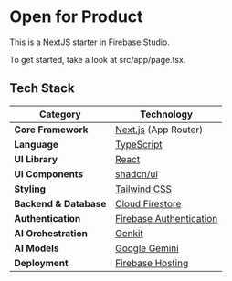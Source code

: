 # Open for Product

This is a NextJS starter in Firebase Studio.

To get started, take a look at src/app/page.tsx.

## Tech Stack

| Category | Technology |
| --- | --- |
| **Core Framework** | [Next.js](https://nextjs.org/) (App Router) |
| **Language** | [TypeScript](https://www.typescriptlang.org/) |
| **UI Library** | [React](https://react.dev/) |
| **UI Components** | [shadcn/ui](https://ui.shadcn.com/) |
| **Styling** | [Tailwind CSS](https://tailwindcss.com/) |
| **Backend & Database** | [Cloud Firestore](https://firebase.google.com/docs/firestore) |
| **Authentication** | [Firebase Authentication](https://firebase.google.com/docs/auth) |
| **AI Orchestration** | [Genkit](https://firebase.google.com/docs/genkit) |
| **AI Models** | [Google Gemini](https://deepmind.google/technologies/gemini/) |
| **Deployment** | [Firebase Hosting](https://firebase.google.com/docs/hosting) |
